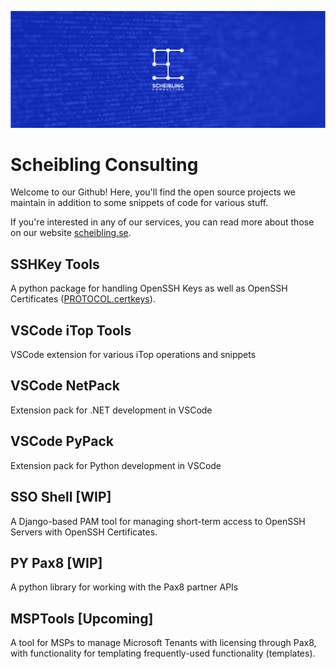 ![alt text](images/banner.png)
# Scheibling Consulting
Welcome to our Github! Here, you'll find the open source projects we maintain in addition to some snippets of code for various stuff. 

If you're interested in any of our services, you can read more about those on our website [scheibling.se](https://scheibling.se).

## SSHKey Tools
A python package for handling OpenSSH Keys as well as OpenSSH Certificates ([PROTOCOL.certkeys](https://cvsweb.openbsd.org/src/usr.bin/ssh/PROTOCOL.certkeys?annotate=HEAD)).

## VSCode iTop Tools
VSCode extension for various iTop operations and snippets

## VSCode NetPack
Extension pack for .NET development in VSCode

## VSCode PyPack
Extension pack for Python development in VSCode

## SSO Shell [WIP]
A Django-based PAM tool for managing short-term access to OpenSSH Servers with OpenSSH Certificates.

## PY Pax8 [WIP]
A python library for working with the Pax8 partner APIs

## MSPTools [Upcoming]
A tool for MSPs to manage Microsoft Tenants with licensing through Pax8, with functionality for templating frequently-used functionality (templates).
